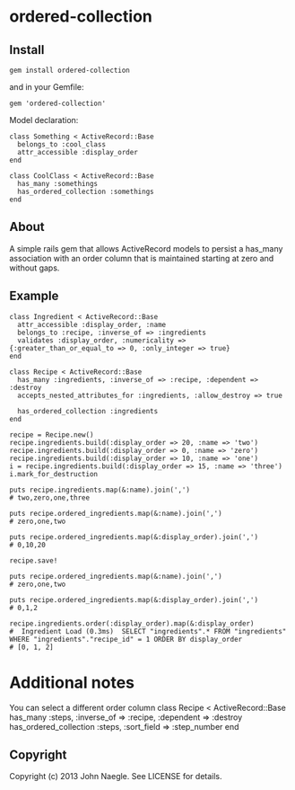 # ordered-collection
## Install

    gem install ordered-collection

and in your Gemfile:
    
    gem 'ordered-collection'

Model declaration:

    class Something < ActiveRecord::Base
      belongs_to :cool_class
      attr_accessible :display_order
    end
    
    class CoolClass < ActiveRecord::Base
      has_many :somethings
      has_ordered_collection :somethings
    end    

## About

A simple rails gem that allows ActiveRecord models to persist a has_many association with an
order column that is maintained starting at zero and without gaps.

## Example

    class Ingredient < ActiveRecord::Base
      attr_accessible :display_order, :name
      belongs_to :recipe, :inverse_of => :ingredients
      validates :display_order, :numericality => {:greater_than_or_equal_to => 0, :only_integer => true}
    end

    class Recipe < ActiveRecord::Base
      has_many :ingredients, :inverse_of => :recipe, :dependent => :destroy
      accepts_nested_attributes_for :ingredients, :allow_destroy => true

      has_ordered_collection :ingredients
    end

    recipe = Recipe.new()
    recipe.ingredients.build(:display_order => 20, :name => 'two')
    recipe.ingredients.build(:display_order => 0, :name => 'zero')
    recipe.ingredients.build(:display_order => 10, :name => 'one')
    i = recipe.ingredients.build(:display_order => 15, :name => 'three')
    i.mark_for_destruction
    
    puts recipe.ingredients.map(&:name).join(',')
    # two,zero,one,three
        
    puts recipe.ordered_ingredients.map(&:name).join(',')
    # zero,one,two

    puts recipe.ordered_ingredients.map(&:display_order).join(',')
    # 0,10,20
    
    recipe.save!

    puts recipe.ordered_ingredients.map(&:name).join(',')
    # zero,one,two

    puts recipe.ordered_ingredients.map(&:display_order).join(',')
    # 0,1,2
    
    recipe.ingredients.order(:display_order).map(&:display_order)
    #  Ingredient Load (0.3ms)  SELECT "ingredients".* FROM "ingredients" WHERE "ingredients"."recipe_id" = 1 ORDER BY display_order
    # [0, 1, 2]
    
# Additional notes

You can select a different order column
  class Recipe < ActiveRecord::Base
    has_many :steps, :inverse_of => :recipe, :dependent => :destroy
    has_ordered_collection :steps, :sort_field => :step_number
  end


## Copyright

Copyright (c) 2013 John Naegle. See LICENSE for details.
